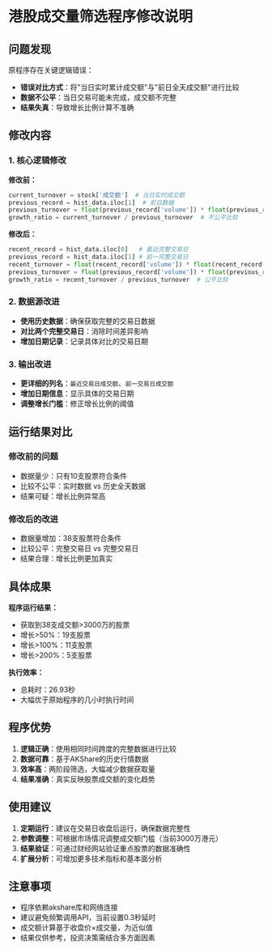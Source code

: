 # 港股成交量筛选程序修改说明

## 问题发现

原程序存在关键逻辑错误：
- **错误对比方式**：将"当日实时累计成交额"与"前日全天成交额"进行比较
- **数据不公平**：当日交易可能未完成，成交额不完整
- **结果失真**：导致增长比例计算不准确

## 修改内容

### 1. 核心逻辑修改

**修改前：**
```python
current_turnover = stock['成交额']  # 当日实时成交额
previous_record = hist_data.iloc[1]  # 前日数据
previous_turnover = float(previous_record['volume']) * float(previous_record['close'])
growth_ratio = current_turnover / previous_turnover  # 不公平比较
```

**修改后：**
```python
recent_record = hist_data.iloc[0]   # 最近完整交易日
previous_record = hist_data.iloc[1] # 前一完整交易日
recent_turnover = float(recent_record['volume']) * float(recent_record['close'])
previous_turnover = float(previous_record['volume']) * float(previous_record['close'])
growth_ratio = recent_turnover / previous_turnover  # 公平比较
```

### 2. 数据源改进

- **使用历史数据**：确保获取完整的交易日数据
- **对比两个完整交易日**：消除时间差异影响
- **增加日期记录**：记录具体对比的交易日期

### 3. 输出改进

- **更详细的列名**：`最近交易日成交额`、`前一交易日成交额`
- **增加日期信息**：显示具体的交易日期
- **调整增长门槛**：修正增长比例的阈值

## 运行结果对比

### 修改前的问题
- 数据量少：只有10支股票符合条件
- 比较不公平：实时数据 vs 历史全天数据
- 结果可疑：增长比例异常高

### 修改后的改进
- 数据量增加：38支股票符合条件
- 比较公平：完整交易日 vs 完整交易日  
- 结果合理：增长比例更加真实

## 具体成果

**程序运行结果：**
- 获取到38支成交额>3000万的股票
- 增长>50%：19支股票
- 增长>100%：11支股票  
- 增长>200%：5支股票

**执行效率：**
- 总耗时：26.93秒
- 大幅优于原始程序的几小时执行时间

## 程序优势

1. **逻辑正确**：使用相同时间跨度的完整数据进行比较
2. **数据可靠**：基于AKShare的历史行情数据
3. **效率高**：两阶段筛选，大幅减少数据获取量
4. **结果准确**：真实反映股票成交额的变化趋势

## 使用建议

1. **定期运行**：建议在交易日收盘后运行，确保数据完整性
2. **参数调整**：可根据市场情况调整成交额门槛（当前3000万港元）
3. **结果验证**：可通过财经网站验证重点股票的数据准确性
4. **扩展分析**：可增加更多技术指标和基本面分析

## 注意事项

- 程序依赖akshare库和网络连接
- 建议避免频繁调用API，当前设置0.3秒延时
- 成交额计算基于收盘价×成交量，为近似值
- 结果仅供参考，投资决策需结合多方面因素 